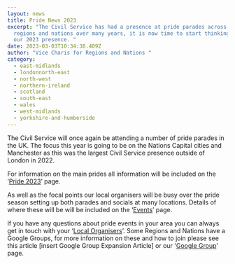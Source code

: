 ```yaml
---
layout: news
title: Pride News 2023
excerpt: "The Civil Service has had a presence at pride parades across the
  regions and nations over many years, it is now time to start thinking about
  our 2023 presence. "
date: 2023-03-03T10:34:38.409Z
author: "Vice Charis for Regions and Nations "
category:
  - east-midlands
  - londonnorth-east
  - north-west
  - northern-ireland
  - scotland
  - south-east
  - wales
  - west-midlands
  - yorkshire-and-humberside
---
```

The Civil Service will once again be attending a number of pride parades in the UK. The focus this year is going to be on the Nations Capital cities and Manchester as this was the largest Civil Service presence outside of London in 2022.

For information on the main prides all information will be included on the ‘[Pride 2023](https://www.civilservice.lgbt/topic/pride)’ page.

As well as the focal points our local organisers will be busy over the pride season setting up both parades and socials at many locations. Details of where these will be will be included on the ‘[Events](https://www.civilservice.lgbt/events/)’ page.

If you have any questions about pride events in your area you can always get in touch with your ‘[Local Organisers](https://www.civilservice.lgbt/team/)’. Some Regions and Nations have a Google Groups, for more information on these and how to join please see this article \[insert Google Group Expansion Article] or our '[Google Group](https://www.civilservice.lgbt/groups/)' page.